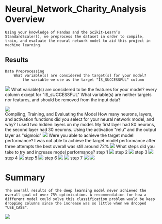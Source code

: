 # Neural_Network_Charity_Analysis Overview
	Using your knowledge of Pandas and the Scikit-Learn’s StandardScaler(), we preprocess the dataset in order to compile, train, and evaluate the neural network model to aid this project in machine learning.

## Results
	Data Preprocessing
		What variable(s) are considered the target(s) for your model?
			the variable we use as the target "IS_SUCCESSFUL" column
![](Resources/images/Deliverable1_2.png)
		What variable(s) are considered to be the features for your model?
			every column except for "IS_sUCCESSFUL"
		What variable(s) are neither targets nor features, and should be removed from the input data?
		
![](Resources/images/Deliverable1.png)			
	Compiling, Training, and Evaluating the Model
		How many neurons, layers, and activation functions did you select for your neural network model, and why?
			I used two hidden layers on my model. My first layer had 80 neurons, the second layer had 30 neurons. Using the activation "relu" and the output layer as "sigmoid"
![](Resources/images/Deliverable2.png)
		Were you able to achieve the target model performance?
			I was not able to achieve the target model performance after three attempts the best overall was still around 72%
![](Resources/images/Deliverable2_2.png)
		What steps did you take to try and increase model performance?
			step 1
![](Resources/images/Deliverable3.png)
			step 2
![](Resources/images/Deliverable3_1.png)
			step 3
![](Resources/images/Deliverable3_2.png)
			step 4
![](Resources/images/Deliverable3_3.png)
			step 5
![](Resources/images/Deliverable4.png)
			step 6
![](Resources/images/Deliverable4_2.png)
![](Resources/images/Deliverable4_2_1.png)
			step 7
![](Resources/images/Deliverable4_3.png)
![](Resources/images/Deliverable4_3_1.png)
			
# Summary
	The overall results of the deep learning model never achieved the overall goal of over 75% optimization. A recommendation for how a different model could solve this classification problem would be keep dropping columns since the increase was so little when we dropped "USE_CASE".
![](Resources/images/summary.png)
